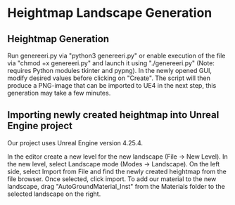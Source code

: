 # Heightmap Landscape Generation

## Heightmap Generation
Run genereeri.py via "python3 genereeri.py" or enable execution of the file via "chmod +x genereeri.py" and launch it using "./genereeri.py" (Note: requires Python modules tkinter and pypng). In the newly opened GUI, modify desired values before clicking on "Create". The script will then produce a PNG-image that can be imported to UE4 in the next step, this generation may take a few minutes.


## Importing newly created heightmap into Unreal Engine project
Our project uses Unreal Engine version 4.25.4.

In the editor create a new level for the new landscape (File -> New Level). In the new level, select Landscape mode (Modes -> Landscape). On the left side, select Import from File and find the newly created heightmap from the file browser. Once selected, click import. To add our material to the new landscape, drag "AutoGroundMaterial_Inst" from the Materials folder to the selected landscape on the right.


